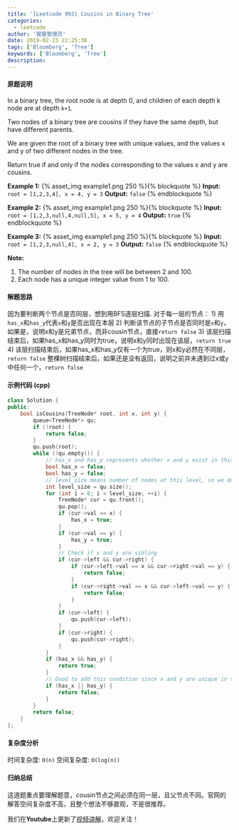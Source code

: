 ```yaml
---
title: '[Leetcode 993] Cousins in Binary Tree'
categories:
  - leetcode
author: '猩猩管理员'
date: 2019-02-23 22:25:38
tags: ['Bloomberg', 'Tree']
keywords: ['Bloomberg', 'Tree']
description:
---
```

#### 原题说明
In a binary tree, the root node is at depth 0, and children of each depth k node are at depth `k+1`.

Two nodes of a binary tree are cousins if they have the same depth, but have different parents.

We are given the root of a binary tree with unique values, and the values x and y of two different nodes in the tree.

Return true if and only if the nodes corresponding to the values x and y are cousins.


**Example 1:**
{% asset_img example1.png 250 %}{% blockquote %}
**Input:** `root = [1,2,3,4], x = 4, y = 3`
**Output:** `false`
{% endblockquote %}

**Example 2:**
{% asset_img example1.png 250 %}{% blockquote %}
**Input:** `root = [1,2,3,null,4,null,5], x = 5, y = 4`
**Output:** `true`
{% endblockquote %}

**Example 3:**
{% asset_img example1.png 250 %}{% blockquote %}
**Input:** `root = [1,2,3,null,4], x = 2, y = 3`
**Output:** `false`
{% endblockquote %}
 
**Note:**
1. The number of nodes in the tree will be between 2 and 100.
2. Each node has a unique integer value from 1 to 100.

#### 解题思路
因为要判断两个节点是否同层，想到用BFS逐层扫描.
对于每一层的节点：
    1) 用`has_x`和`has_y`代表`x`和`y`是否出现在本层
    2) 判断该节点的子节点是否同时是`x`和`y`，如果是，说明x和y是兄弟节点，而非cousin节点，直接`return false`
    3) 该层扫描结束后，如果has_x和has_y同时为true，说明x和y同时出现在该层，`return true`
    4) 该层扫描结束后，如果has_x和has_y仅有一个为true，则x和y必然在不同层，`return false`
整棵树扫描结束后，如果还是没有返回，说明之前并未遇到过x或y中任何一个，`return false`

#### 示例代码 (cpp)
```cpp
class Solution {
public:
    bool isCousins(TreeNode* root, int x, int y) {
        queue<TreeNode*> qu;
        if (!root) {
            return false;
        }
        qu.push(root);
        while (!qu.empty()) {
            // has_x and has_y represents whether x and y exist in this level
            bool has_x = false;
            bool has_y = false;
            // level_size means number of nodes at this level, so we don't need two queue to swap 
            int level_size = qu.size();
            for (int i = 0; i < level_size; ++i) {
                TreeNode* cur = qu.front();
                qu.pop();
                if (cur->val == x) {
                    has_x = true;
                }
                if (cur->val == y) {
                    has_y = true;
                }
                // Check if x and y are sibling
                if (cur->left && cur->right) {
                    if (cur->left->val == x && cur->right->val == y) {
                        return false;
                    }
                    if (cur->right->val == x && cur->left->val == y) {
                        return false;
                    }
                }
                if (cur->left) {
                    qu.push(cur->left);
                }
                if (cur->right) {
                    qu.push(cur->right);
                }
            }
            if (has_x && has_y) {
                return true;
            }
            // Good to add this condition since x and y are unique in the tree
            if (has_x || has_y) {
                return false;
            }
        }
        return false;
    }
};
```

#### 复杂度分析
时间复杂度: `O(n)`
空间复杂度: `O(log(n))`

#### 归纳总结
这道题重点要理解题意，cousin节点之间必须在同一层，且父节点不同。官网的解答空间复杂度不高，且整个想法不够直观，不是很推荐。

我们在**Youtube**上更新了[视频讲解](https://www.youtube.com/watch?v=LoBbUrWPH7k)，欢迎关注！